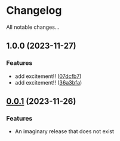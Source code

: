 # Changelog

All notable changes...

## 1.0.0 (2023-11-27)


### Features

* add excitement!! ([07dcfb7](https://github.com/nbbeeken/my-cool-package/commit/07dcfb7440efb79dc565d540f0cee17cbbe16032))
* add excitement!! ([36a3bfa](https://github.com/nbbeeken/my-cool-package/commit/36a3bfaad3b9162f37b87b610762e2c9dd890207))

## [0.0.1](http://www.example.com) (2023-11-26)

### Features

* An imaginary release that does not exist
